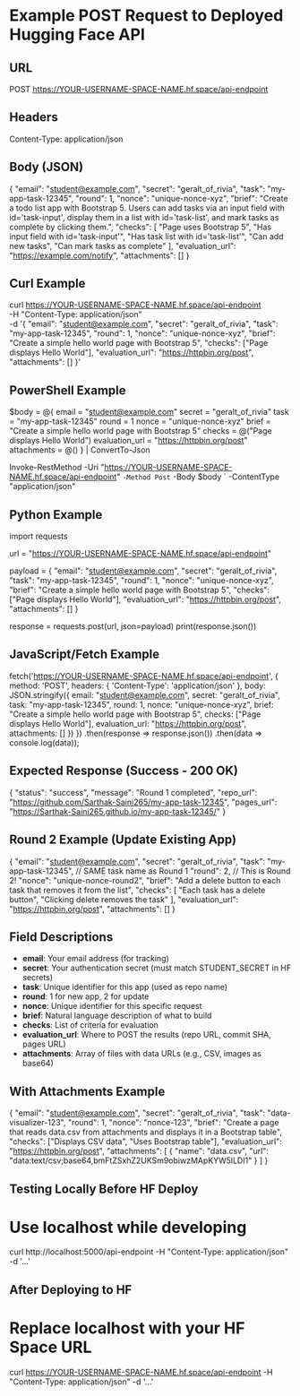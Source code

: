 # Example POST Request to Deployed Hugging Face API

## URL
POST https://YOUR-USERNAME-SPACE-NAME.hf.space/api-endpoint

## Headers
Content-Type: application/json

## Body (JSON)
{
  "email": "student@example.com",
  "secret": "geralt_of_rivia",
  "task": "my-app-task-12345",
  "round": 1,
  "nonce": "unique-nonce-xyz",
  "brief": "Create a todo list app with Bootstrap 5. Users can add tasks via an input field with id='task-input', display them in a list with id='task-list', and mark tasks as complete by clicking them.",
  "checks": [
    "Page uses Bootstrap 5",
    "Has input field with id='task-input'",
    "Has task list with id='task-list'",
    "Can add new tasks",
    "Can mark tasks as complete"
  ],
  "evaluation_url": "https://example.com/notify",
  "attachments": []
}

## Curl Example
curl https://YOUR-USERNAME-SPACE-NAME.hf.space/api-endpoint \
  -H "Content-Type: application/json" \
  -d '{
    "email": "student@example.com",
    "secret": "geralt_of_rivia",
    "task": "my-app-task-12345",
    "round": 1,
    "nonce": "unique-nonce-xyz",
    "brief": "Create a simple hello world page with Bootstrap 5",
    "checks": ["Page displays Hello World"],
    "evaluation_url": "https://httpbin.org/post",
    "attachments": []
  }'

## PowerShell Example
$body = @{
    email = "student@example.com"
    secret = "geralt_of_rivia"
    task = "my-app-task-12345"
    round = 1
    nonce = "unique-nonce-xyz"
    brief = "Create a simple hello world page with Bootstrap 5"
    checks = @("Page displays Hello World")
    evaluation_url = "https://httpbin.org/post"
    attachments = @()
} | ConvertTo-Json

Invoke-RestMethod -Uri "https://YOUR-USERNAME-SPACE-NAME.hf.space/api-endpoint" `
  -Method Post `
  -Body $body `
  -ContentType "application/json"

## Python Example
import requests

url = "https://YOUR-USERNAME-SPACE-NAME.hf.space/api-endpoint"

payload = {
    "email": "student@example.com",
    "secret": "geralt_of_rivia",
    "task": "my-app-task-12345",
    "round": 1,
    "nonce": "unique-nonce-xyz",
    "brief": "Create a simple hello world page with Bootstrap 5",
    "checks": ["Page displays Hello World"],
    "evaluation_url": "https://httpbin.org/post",
    "attachments": []
}

response = requests.post(url, json=payload)
print(response.json())

## JavaScript/Fetch Example
fetch('https://YOUR-USERNAME-SPACE-NAME.hf.space/api-endpoint', {
  method: 'POST',
  headers: {
    'Content-Type': 'application/json'
  },
  body: JSON.stringify({
    email: "student@example.com",
    secret: "geralt_of_rivia",
    task: "my-app-task-12345",
    round: 1,
    nonce: "unique-nonce-xyz",
    brief: "Create a simple hello world page with Bootstrap 5",
    checks: ["Page displays Hello World"],
    evaluation_url: "https://httpbin.org/post",
    attachments: []
  })
})
.then(response => response.json())
.then(data => console.log(data));

## Expected Response (Success - 200 OK)
{
  "status": "success",
  "message": "Round 1 completed",
  "repo_url": "https://github.com/Sarthak-Saini265/my-app-task-12345",
  "pages_url": "https://Sarthak-Saini265.github.io/my-app-task-12345/"
}

## Round 2 Example (Update Existing App)
{
  "email": "student@example.com",
  "secret": "geralt_of_rivia",
  "task": "my-app-task-12345",  // SAME task name as Round 1
  "round": 2,  // This is Round 2!
  "nonce": "unique-nonce-round2",
  "brief": "Add a delete button to each task that removes it from the list",
  "checks": [
    "Each task has a delete button",
    "Clicking delete removes the task"
  ],
  "evaluation_url": "https://httpbin.org/post",
  "attachments": []
}

## Field Descriptions

- **email**: Your email address (for tracking)
- **secret**: Your authentication secret (must match STUDENT_SECRET in HF secrets)
- **task**: Unique identifier for this app (used as repo name)
- **round**: 1 for new app, 2 for update
- **nonce**: Unique identifier for this specific request
- **brief**: Natural language description of what to build
- **checks**: List of criteria for evaluation
- **evaluation_url**: Where to POST the results (repo URL, commit SHA, pages URL)
- **attachments**: Array of files with data URLs (e.g., CSV, images as base64)

## With Attachments Example
{
  "email": "student@example.com",
  "secret": "geralt_of_rivia",
  "task": "data-visualizer-123",
  "round": 1,
  "nonce": "nonce-123",
  "brief": "Create a page that reads data.csv from attachments and displays it in a Bootstrap table",
  "checks": ["Displays CSV data", "Uses Bootstrap table"],
  "evaluation_url": "https://httpbin.org/post",
  "attachments": [
    {
      "name": "data.csv",
      "url": "data:text/csv;base64,bmFtZSxhZ2UKSm9obiwzMApKYW5lLDI1"
    }
  ]
}

## Testing Locally Before HF Deploy
# Use localhost while developing
curl http://localhost:5000/api-endpoint -H "Content-Type: application/json" -d '...'

## After Deploying to HF
# Replace localhost with your HF Space URL
curl https://YOUR-USERNAME-SPACE-NAME.hf.space/api-endpoint -H "Content-Type: application/json" -d '...'
